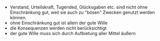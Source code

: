 - Verstand, Urteilskraft, Tugended, Glücksgaben etc. sind nicht ohne Einschränkung gut, weil sie auch zu "bösen" Zwecken genutzt werden können.
- ohne Einschränkung gut ist allein der gute Wille
- die Konsequenzen werden nicht berücksichtigt
- der gute Wille muss sich durch Aufbietung aller Mittel äußern
